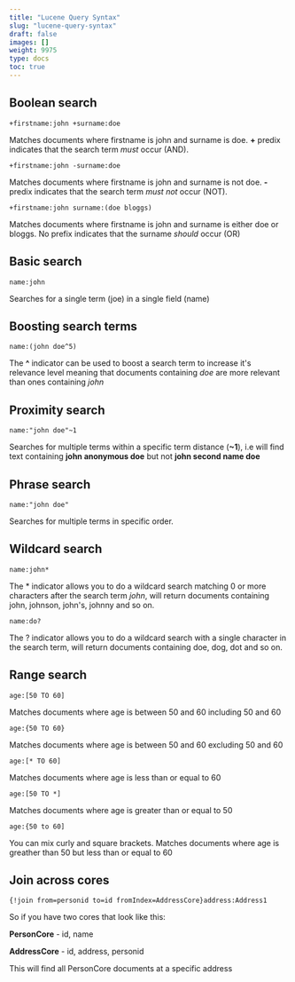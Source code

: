 ```yaml
---
title: "Lucene Query Syntax"
slug: "lucene-query-syntax"
draft: false
images: []
weight: 9975
type: docs
toc: true
---
```


## Boolean search
`+firstname:john +surname:doe`

Matches documents where firstname is john and surname is doe. **+** predix indicates that the search term *must* occur (AND).

`+firstname:john -surname:doe`

Matches documents where firstname is john and surname is not doe. **-** predix indicates that the search term *must not* occur (NOT).

`+firstname:john surname:(doe bloggs)`

Matches documents where firstname is john and surname is either doe or bloggs. No prefix indicates that the surname *should* occur (OR)

## Basic search
`name:john`

Searches for a single term (joe) in a single field (name)

## Boosting search terms
`name:(john doe^5)`

The **^** indicator can be used to boost a search term to increase it's relevance level meaning that documents containing *doe* are more relevant than ones containing *john*

## Proximity search
`name:"john doe"~1`

Searches for multiple terms within a specific term distance (**~1**), i.e will find text containing **john anonymous doe** but not **john second name doe**

## Phrase search
`name:"john doe"`

Searches for multiple terms in specific order.

## Wildcard search
`name:john*`

The * indicator allows you to do a wildcard search matching 0 or more characters after the search term *john*, will return documents containing john, johnson, john's, johnny and so on.

`name:do?`

The ? indicator allows you to do a wildcard search with a single character in the search term, will return documents containing doe, dog, dot and so on.

## Range search
`age:[50 TO 60]`

Matches documents where age is between 50 and 60 including 50 and 60

`age:{50 TO 60}`

Matches documents where age is between 50 and 60 excluding 50 and 60

`age:[* TO 60]`

Matches documents where age is less than or equal to 60

`age:[50 TO *]`

Matches documents where age is greater than or equal to 50

`age:{50 to 60]`

You can mix curly and square brackets. Matches documents where age is greather than 50 but less than or equal to 60



## Join across cores
`{!join from=personid to=id fromIndex=AddressCore}address:Address1`

So if you have two cores that look like this:

**PersonCore** - id, name

**AddressCore** - id, address, personid

This will find all PersonCore documents at a specific address



